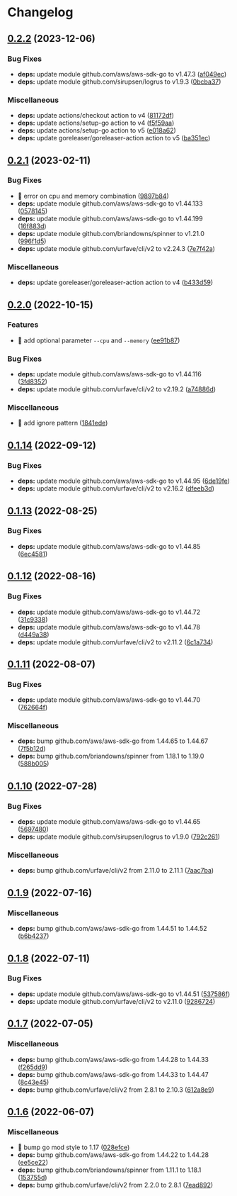 # Changelog

## [0.2.2](https://github.com/shufo/ecs-fargate-oneshot/compare/v0.2.1...v0.2.2) (2023-12-06)


### Bug Fixes

* **deps:** update module github.com/aws/aws-sdk-go to v1.47.3 ([af049ec](https://github.com/shufo/ecs-fargate-oneshot/commit/af049ecac9cd84cf2181428a977c1a532c9e7f62))
* **deps:** update module github.com/sirupsen/logrus to v1.9.3 ([0bcba37](https://github.com/shufo/ecs-fargate-oneshot/commit/0bcba37b74c45ff0bb3cdbfc3230f917131d86ab))


### Miscellaneous

* **deps:** update actions/checkout action to v4 ([81172df](https://github.com/shufo/ecs-fargate-oneshot/commit/81172df273bd0212175fc5b19da658c3bfc7dd05))
* **deps:** update actions/setup-go action to v4 ([f5f59aa](https://github.com/shufo/ecs-fargate-oneshot/commit/f5f59aa94eea6b11f9b412dc4b38091e7a66f583))
* **deps:** update actions/setup-go action to v5 ([e018a62](https://github.com/shufo/ecs-fargate-oneshot/commit/e018a620949d7301e4a76207102405a68a410e9f))
* **deps:** update goreleaser/goreleaser-action action to v5 ([ba351ec](https://github.com/shufo/ecs-fargate-oneshot/commit/ba351ecfa480d7922187b67b1bdadb503625b25d))

## [0.2.1](https://github.com/shufo/ecs-fargate-oneshot/compare/v0.2.0...v0.2.1) (2023-02-11)


### Bug Fixes

* 🐛 error on cpu and memory combination ([9897b84](https://github.com/shufo/ecs-fargate-oneshot/commit/9897b847b9e174f3ce7611c2363324085d647b63))
* **deps:** update module github.com/aws/aws-sdk-go to v1.44.133 ([0578145](https://github.com/shufo/ecs-fargate-oneshot/commit/05781456b9d02fb71378189db9c3f54258cb98c7))
* **deps:** update module github.com/aws/aws-sdk-go to v1.44.199 ([16f883d](https://github.com/shufo/ecs-fargate-oneshot/commit/16f883d5830a5b3565decc1f468b2ee065ba85aa))
* **deps:** update module github.com/briandowns/spinner to v1.21.0 ([996f1d5](https://github.com/shufo/ecs-fargate-oneshot/commit/996f1d5fdac5cb47ffa08d345436299d0fcc3524))
* **deps:** update module github.com/urfave/cli/v2 to v2.24.3 ([7e7f42a](https://github.com/shufo/ecs-fargate-oneshot/commit/7e7f42ae8bfdb78079aef4d43437d2df95adca2f))


### Miscellaneous

* **deps:** update goreleaser/goreleaser-action action to v4 ([b433d59](https://github.com/shufo/ecs-fargate-oneshot/commit/b433d5987439609a95cae44278338adff0f80905))

## [0.2.0](https://github.com/shufo/ecs-fargate-oneshot/compare/v0.1.14...v0.2.0) (2022-10-15)


### Features

* 🎸 add optional parameter `--cpu` and `--memory` ([ee91b87](https://github.com/shufo/ecs-fargate-oneshot/commit/ee91b873773f264526876492d82c60bfa0c418b3))


### Bug Fixes

* **deps:** update module github.com/aws/aws-sdk-go to v1.44.116 ([3fd8352](https://github.com/shufo/ecs-fargate-oneshot/commit/3fd83528782276003d3cd502632d92da0642df11))
* **deps:** update module github.com/urfave/cli/v2 to v2.19.2 ([a74886d](https://github.com/shufo/ecs-fargate-oneshot/commit/a74886dec99ccdda03229abc46070e9181564c89))


### Miscellaneous

* 🤖 add ignore pattern ([1841ede](https://github.com/shufo/ecs-fargate-oneshot/commit/1841edea008ab62460a6dae796bcd00f1ceb99ad))

## [0.1.14](https://github.com/shufo/ecs-fargate-oneshot/compare/v0.1.13...v0.1.14) (2022-09-12)


### Bug Fixes

* **deps:** update module github.com/aws/aws-sdk-go to v1.44.95 ([6de19fe](https://github.com/shufo/ecs-fargate-oneshot/commit/6de19feb6af1ed1f0a091230800d95f4bb7ef280))
* **deps:** update module github.com/urfave/cli/v2 to v2.16.2 ([dfeeb3d](https://github.com/shufo/ecs-fargate-oneshot/commit/dfeeb3da60afdbce8186e5fd40df08c38c22b24a))

## [0.1.13](https://github.com/shufo/ecs-fargate-oneshot/compare/v0.1.12...v0.1.13) (2022-08-25)


### Bug Fixes

* **deps:** update module github.com/aws/aws-sdk-go to v1.44.85 ([6ec4581](https://github.com/shufo/ecs-fargate-oneshot/commit/6ec45815ac3ede6cad93422a1de1f8bfb3c0b21c))

## [0.1.12](https://github.com/shufo/ecs-fargate-oneshot/compare/v0.1.11...v0.1.12) (2022-08-16)


### Bug Fixes

* **deps:** update module github.com/aws/aws-sdk-go to v1.44.72 ([31c9338](https://github.com/shufo/ecs-fargate-oneshot/commit/31c9338b0cf206fc3de71337cb6f642978ad11e9))
* **deps:** update module github.com/aws/aws-sdk-go to v1.44.78 ([d449a38](https://github.com/shufo/ecs-fargate-oneshot/commit/d449a38b76c143e71fd3294644e692ef45f41346))
* **deps:** update module github.com/urfave/cli/v2 to v2.11.2 ([6c1a734](https://github.com/shufo/ecs-fargate-oneshot/commit/6c1a734c68d5765aef6464060ee3ce047558f127))

## [0.1.11](https://github.com/shufo/ecs-fargate-oneshot/compare/v0.1.10...v0.1.11) (2022-08-07)


### Bug Fixes

* **deps:** update module github.com/aws/aws-sdk-go to v1.44.70 ([762664f](https://github.com/shufo/ecs-fargate-oneshot/commit/762664f8ac65367708509d6fc5e5843d989c5c81))


### Miscellaneous

* **deps:** bump github.com/aws/aws-sdk-go from 1.44.65 to 1.44.67 ([7f5b12d](https://github.com/shufo/ecs-fargate-oneshot/commit/7f5b12df122a98c9ad4e3301642319539ef82f2e))
* **deps:** bump github.com/briandowns/spinner from 1.18.1 to 1.19.0 ([588b005](https://github.com/shufo/ecs-fargate-oneshot/commit/588b00565457676494ac856601956c72729f8073))

## [0.1.10](https://github.com/shufo/ecs-fargate-oneshot/compare/v0.1.9...v0.1.10) (2022-07-28)


### Bug Fixes

* **deps:** update module github.com/aws/aws-sdk-go to v1.44.65 ([5697480](https://github.com/shufo/ecs-fargate-oneshot/commit/5697480f0582cd869ac320bca4b24ea87b9c6b2f))
* **deps:** update module github.com/sirupsen/logrus to v1.9.0 ([792c261](https://github.com/shufo/ecs-fargate-oneshot/commit/792c26102d6cb5042f56aa0aaffca024652a5937))


### Miscellaneous

* **deps:** bump github.com/urfave/cli/v2 from 2.11.0 to 2.11.1 ([7aac7ba](https://github.com/shufo/ecs-fargate-oneshot/commit/7aac7ba17279e435fdfe8ff130d1b6f563c2f704))

## [0.1.9](https://github.com/shufo/ecs-fargate-oneshot/compare/v0.1.8...v0.1.9) (2022-07-16)


### Miscellaneous

* **deps:** bump github.com/aws/aws-sdk-go from 1.44.51 to 1.44.52 ([b6b4237](https://github.com/shufo/ecs-fargate-oneshot/commit/b6b4237d07db85512aa54685c025c77e177ebe7e))

## [0.1.8](https://github.com/shufo/ecs-fargate-oneshot/compare/v0.1.7...v0.1.8) (2022-07-11)


### Bug Fixes

* **deps:** update module github.com/aws/aws-sdk-go to v1.44.51 ([537586f](https://github.com/shufo/ecs-fargate-oneshot/commit/537586fbaa028b7290766a43ad8efdfc5a566808))
* **deps:** update module github.com/urfave/cli/v2 to v2.11.0 ([9286724](https://github.com/shufo/ecs-fargate-oneshot/commit/9286724232cfd3047c05d9011ca50d1b2c50fb8d))

## [0.1.7](https://github.com/shufo/ecs-fargate-oneshot/compare/v0.1.6...v0.1.7) (2022-07-05)


### Miscellaneous

* **deps:** bump github.com/aws/aws-sdk-go from 1.44.28 to 1.44.33 ([f265dd9](https://github.com/shufo/ecs-fargate-oneshot/commit/f265dd9bd3eb343fb41087a5f220d547bf083469))
* **deps:** bump github.com/aws/aws-sdk-go from 1.44.33 to 1.44.47 ([8c43e45](https://github.com/shufo/ecs-fargate-oneshot/commit/8c43e459ef593168b7565fd28498fb101751faaa))
* **deps:** bump github.com/urfave/cli/v2 from 2.8.1 to 2.10.3 ([612a8e9](https://github.com/shufo/ecs-fargate-oneshot/commit/612a8e9d0d35cee81957db9ad165b3626234b033))

## [0.1.6](https://github.com/shufo/ecs-fargate-oneshot/compare/v0.1.5...v0.1.6) (2022-06-07)


### Miscellaneous

* 🤖 bump go mod style to 1.17 ([028efce](https://github.com/shufo/ecs-fargate-oneshot/commit/028efcee677daf488eb20c54330957051b4950f4))
* **deps:** bump github.com/aws/aws-sdk-go from 1.44.22 to 1.44.28 ([ee5ce22](https://github.com/shufo/ecs-fargate-oneshot/commit/ee5ce229833720937656a2006941f2b6253d40f3))
* **deps:** bump github.com/briandowns/spinner from 1.11.1 to 1.18.1 ([153755d](https://github.com/shufo/ecs-fargate-oneshot/commit/153755d1e696f23db429cd87316db5f2991c3c01))
* **deps:** bump github.com/urfave/cli/v2 from 2.2.0 to 2.8.1 ([7ead892](https://github.com/shufo/ecs-fargate-oneshot/commit/7ead89255f03e96c736b8d840befe585e71d4f81))

